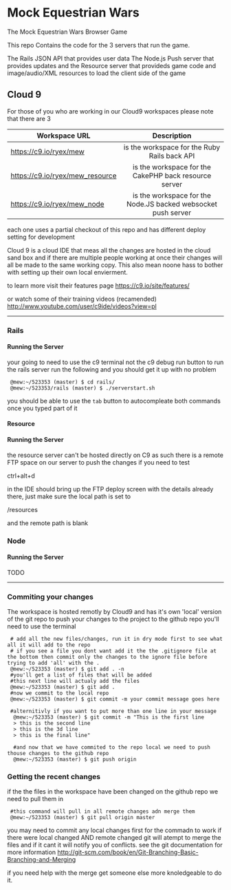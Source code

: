 Mock Equestrian Wars
====================

The Mock Equestrian Wars Browser Game

This repo Contains the code for the 3 servers that run the game.

The Rails JSON API that provides user data
The Node.js Push server that provides updates
and the Resource server that provideds game code and image/audio/XML resources to load the client side of the game

 Cloud 9
-----------

For those of you who are working in our Cloud9 workspaces please note that there are 3

|Workspace URL|Description|
|-------------|:-----------:|
|https://c9.io/ryex/mew | is the workspace for the Ruby Rails back API |
|https://c9.io/ryex/mew_resource | is the workspace for the CakePHP back resource server|
|https://c9.io/ryex/mew_node | is the workspace for the Node.JS backed websocket push server|

each one uses a partial checkout of this repo and has different deploy setting for development


Cloud 9 is a cloud IDE that meas all the changes are hosted in the cloud sand box and if there are multiple people working at once their changes will all be made to the same working copy.
This also mean noone hass to bother with setting up their own local envierment.

to learn more visit their features page
https://c9.io/site/features/

or watch some of their training videos (recamended)
http://www.youtube.com/user/c9ide/videos?view=pl

***

### Rails

#### Running the Server

your going to need to use the c9 terminal not the c9 debug run button to run the rails server 
run the following and you should get it up with no problem

```
 @mew:~/523353 (master) $ cd rails/
 @mew:~/523353/rails (master) $ ./serverstart.sh

```
you should be able to use the `tab` button to autocompleate both commands once you typed part of it

#### Resource

#### Running the Server
the resource server can't be hosted directly on C9
as such there is a remote FTP space on our server to push the changes if you need to test

ctrl+alt+d 

in the IDE should bring up the FTP deploy screen with the details already there, just make sure the local path is set to

/resources

and the remote path is blank

### Node

#### Running the Server

TODO

***

### Commiting your changes

The workspace is hosted remotly by Cloud9 and has it's own 'local' version of the git repo to push your changes to the project to the github repo you'll need to use the terminal
```
 # add all the new files/changes, run it in dry mode first to see what all it will add to the repo
 # if you see a file you dont want add it the the .gitignore file at the bottom then commit only the changes to the ignore file before trying to add 'all' with the .
 @mew:~/523353 (master) $ git add . -n
 #you'll get a list of files that will be added
 #this next line will actualy add the files
 @mew:~/523353 (master) $ git add .
 #now we commit to the local repo
 @mew:~/523353 (master) $ git commit -m your commit message goes here
 
 #alternitivly if you want to put more than one line in your message
  @mew:~/523353 (master) $ git commit -m "This is the first line
  > this is the second line
  > this is the 3d line
  > this is the final line"
  
  #and now that we have commited to the repo local we need to push thouse changes to the github repo
  @mew:~/523353 (master) $ git push origin
```
 
### Getting the recent changes 
 
if the the files in the workspace have been changed on the github repo we need to pull them in
 
```
 #this command will pull in all remote changes adn merge them
 @mew:~/523353 (master) $ git pull origin master
```
 
you may need to commit any local changes first for the commadn to work
if there were local changed AND remote changed git will atempt to merge the files and if it cant it will notify you of conflicts. 
see the git documentation for more information
http://git-scm.com/book/en/Git-Branching-Basic-Branching-and-Merging
 
if you need help with the merge get someone else more knoledgeable to do it.

